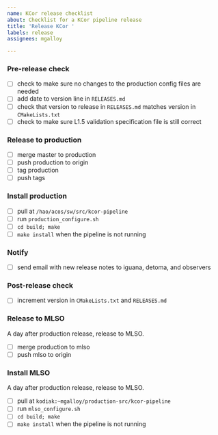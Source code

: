 ```yaml
---
name: KCor release checklist
about: Checklist for a KCor pipeline release
title: 'Release KCor '
labels: release
assignees: mgalloy

---
```


### Pre-release check

- [ ] check to make sure no changes to the production config files are needed
- [ ] add date to version line in `RELEASES.md`
- [ ] check that version to release in `RELEASES.md` matches version in `CMakeLists.txt`
- [ ] check to make sure L1.5 validation specification file is still correct

### Release to production

- [ ] merge master to production
- [ ] push production to origin
- [ ] tag production
- [ ] push tags

### Install production

- [ ] pull at `/hao/acos/sw/src/kcor-pipeline`
- [ ] run `production_configure.sh`
- [ ] `cd build; make`
- [ ] `make install` when the pipeline is not running

### Notify

- [ ] send email with new release notes to iguana, detoma, and observers

### Post-release check

- [ ] increment version in `CMakeLists.txt` and `RELEASES.md`

### Release to MLSO

A day after production release, release to MLSO.

- [ ] merge production to mlso
- [ ] push mlso to origin

### Install MLSO

A day after production release, release to MLSO.

- [ ] pull at `kodiak:~mgalloy/production-src/kcor-pipeline`
- [ ] run `mlso_configure.sh`
- [ ] `cd build; make`
- [ ] `make install` when the pipeline is not running
